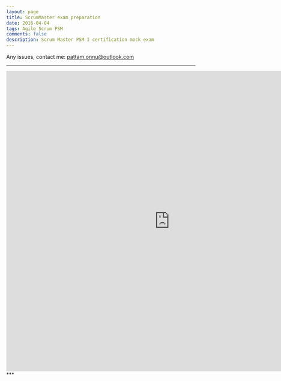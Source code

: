 ```yaml
---
layout: page
title: ScrumMaster exam preparation
date: 2016-04-04
tags: Agile Scrum PSM
comments: false
description: Scrum Master PSM I certification mock exam
---
```

Any issues, contact me: pattam.onnu@outlook.com
***
<iframe src="https://docs.google.com/forms/d/1ymhZB6blUC42Sn2XAPgYrC88Ak_4u4Hm4GX0GTzfHzE/viewform?embedded=true" width="870" height="800" frameborder="0" marginheight="0" marginwidth="0">Loading...</iframe>
***

